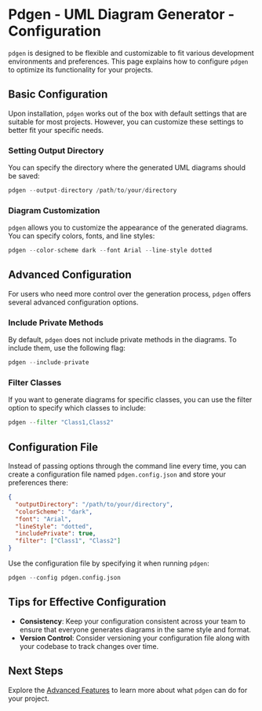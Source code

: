 # Pdgen - UML Diagram Generator - Configuration

`pdgen` is designed to be flexible and customizable to fit various development environments and preferences. This page explains how to configure `pdgen` to optimize its functionality for your projects.

## Basic Configuration

Upon installation, `pdgen` works out of the box with default settings that are suitable for most projects. However, you can customize these settings to better fit your specific needs.

### Setting Output Directory

You can specify the directory where the generated UML diagrams should be saved:

```python
pdgen --output-directory /path/to/your/directory
```

### Diagram Customization

`pdgen` allows you to customize the appearance of the generated diagrams. You can specify colors, fonts, and line styles:

```python
pdgen --color-scheme dark --font Arial --line-style dotted
```

## Advanced Configuration

For users who need more control over the generation process, `pdgen` offers several advanced configuration options.

### Include Private Methods

By default, `pdgen` does not include private methods in the diagrams. To include them, use the following flag:

```python
pdgen --include-private
```

### Filter Classes

If you want to generate diagrams for specific classes, you can use the filter option to specify which classes to include:

```python
pdgen --filter "Class1,Class2"
```

## Configuration File

Instead of passing options through the command line every time, you can create a configuration file named `pdgen.config.json` and store your preferences there:

```json
{
  "outputDirectory": "/path/to/your/directory",
  "colorScheme": "dark",
  "font": "Arial",
  "lineStyle": "dotted",
  "includePrivate": true,
  "filter": ["Class1", "Class2"]
}
```

Use the configuration file by specifying it when running `pdgen`:

```python
pdgen --config pdgen.config.json
```

## Tips for Effective Configuration

- **Consistency**: Keep your configuration consistent across your team to ensure that everyone generates diagrams in the same style and format.
- **Version Control**: Consider versioning your configuration file along with your codebase to track changes over time.

## Next Steps

Explore the [Advanced Features](/guide/advanced) to learn more about what `pdgen` can do for your project.